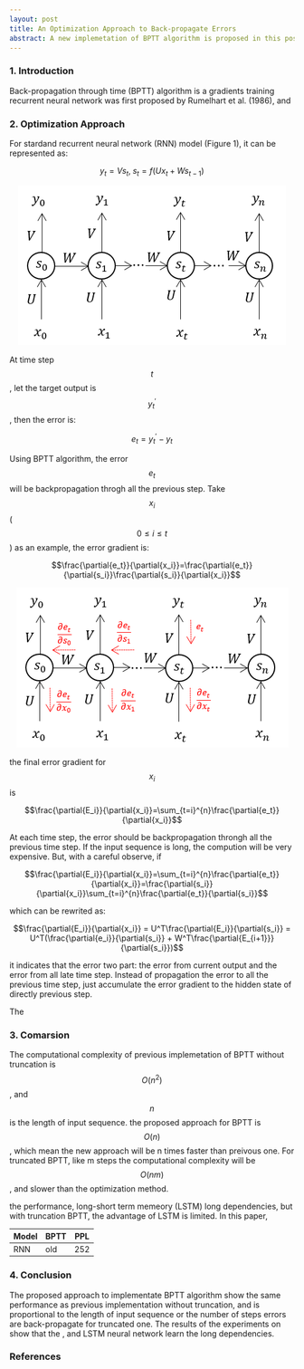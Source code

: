 ```yaml
---
layout: post
title: An Optimization Approach to Back-propagate Errors
abstract: A new implemetation of BPTT algorithm is proposed in this post. $O(n^4)$
---
```


### 1. Introduction
Back-propagation through time (BPTT) algorithm is a gradients training recurrent neural network was first proposed by Rumelhart et al. (1986), and 

### 2. Optimization Approach 
For stardand recurrent neural network (RNN) model (Figure 1), it can be represented as:

$$y_t = Vs_t,\;s_t = f(Ux_t + Ws_{t-1})$$

<div style="text-align: center;">
<img src="/images/bptt/rnn.png">
</div>

At time step $$t$$, let the target output is $$y_{t}^{'}$$, then the error is:

$$e_t = y_{t}^{'} - y_t$$

Using BPTT algorithm, the error $$e_t$$ will be backpropagation throgh all the previous step. Take $$x_i$$ ($$0\leq{i}\leq{t}$$) as an example, the error gradient is:

$$\frac{\partial{e_t}}{\partial{x_i}}=\frac{\partial{e_t}}{\partial{s_i}}\frac{\partial{s_i}}{\partial{x_i}}$$

<div style="text-align: center;">
<img src="/images/bptt/error.png">
</div>

the final error gradient for $$x_i$$ is

$$\frac{\partial{E_i}}{\partial{x_i}}=\sum_{t=i}^{n}\frac{\partial{e_t}}{\partial{x_i}}$$

At each time step, the error should be backpropagation throngh all the previous time step. If the input sequence is long, the compution will be very expensive. But, with a careful observe, if 

$$\frac{\partial{E_i}}{\partial{x_i}}=\sum_{t=i}^{n}\frac{\partial{e_t}}{\partial{x_i}}=\frac{\partial{s_i}}{\partial{x_i}}\sum_{t=i}^{n}\frac{\partial{e_t}}{\partial{s_i}}$$

which can be rewrited as:

$$\frac{\partial{E_i}}{\partial{x_i}} = U^T\frac{\partial{E_i}}{\partial{s_i}} =  U^T(\frac{\partial{e_i}}{\partial{s_i}} + W^T\frac{\partial{E_{i+1}}}{\partial{s_i}})$$

it indicates that the error two part: the error from current output and the error from all late time step. Instead of propagation the error to all the previous time step, just accumulate the error gradient to the hidden state of directly previous step. 

The 

### 3. Comarsion
The computational complexity of previous implemetation of BPTT without truncation is $$O(n^2)$$, and $$n$$ is the length of input sequence. the proposed approach for BPTT is $$O(n)$$, which mean the new approach will be n times faster than preivous one. For truncated BPTT, like m steps the computational complexity will be $$O(nm)$$, and slower than the optimization method.

the performance, long-short term memeory (LSTM) long dependencies, but with truncation BPTT, the advantage of LSTM is limited. In this paper, 

Model | BPTT | PPL
------|------|----
RNN   | old  | 252

### 4. Conclusion
The proposed approach to implementate BPTT algorithm show the same performance as previous implementation without truncation, and is proportional to the length of input sequence or the number of steps errors are back-propagate for truncated one. The results of the experiments on show that the , and LSTM neural network learn the long dependencies.

### References